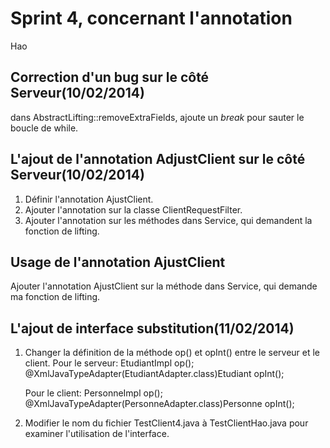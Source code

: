 # Sprint 4, concernant l'annotation
Hao

## Correction d'un bug sur le côté Serveur(10/02/2014)
dans AbstractLifting::removeExtraFields, ajoute un *break* pour sauter le boucle de while.

## L'ajout de l'annotation AdjustClient sur le côté Serveur(10/02/2014)
1. Définir l'annotation AjustClient.
2. Ajouter l'annotation sur la classe ClientRequestFilter.
3. Ajouter l'annotation sur les méthodes dans Service, qui demandent la fonction de lifting.

## Usage de l'annotation AjustClient
Ajouter l'annotation AjustClient sur la méthode dans Service, qui demande ma fonction de lifting.

## L'ajout de interface substitution(11/02/2014)
1. Changer la définition de la méthode op() et opInt() entre le serveur et le client.
	Pour le serveur:
	EtudiantImpl op();
	@XmlJavaTypeAdapter(EtudiantAdapter.class)Etudiant opInt();

	Pour le client:
	PersonneImpl op();
	@XmlJavaTypeAdapter(PersonneAdapter.class)Personne opInt();

2. Modifier le nom du fichier TestClient4.java à TestClientHao.java pour examiner l'utilisation de l'interface.

